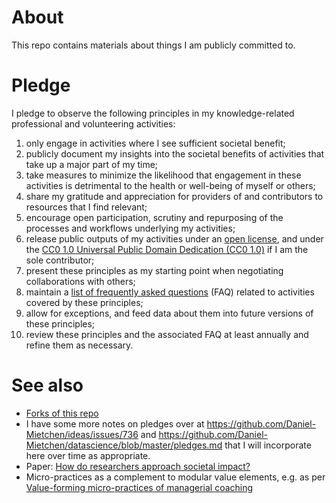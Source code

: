 # About

This repo contains materials about things I am publicly committed to. 

# Pledge

I pledge to observe the following principles in my knowledge-related professional and volunteering activities:

1. only engage in activities where I see sufficient societal benefit;
1. publicly document my insights into the societal benefits of activities that take up a major part of my time;
1. take measures to minimize the likelihood that engagement in these activities is detrimental to the health or well-being of myself or others;
1. share my gratitude and appreciation for providers of and contributors to resources that I find relevant;
1. encourage open participation, scrutiny and repurposing of the processes and workflows underlying my activities;
1. release public outputs of my activities under an [open license](https://opendefinition.org/licenses/), and under the [CC0 1.0 Universal Public Domain Dedication (CC0 1.0)](https://creativecommons.org/publicdomain/zero/1.0/) if I am the sole contributor;
1. present these principles as my starting point when negotiating collaborations with others;
1. maintain a [list of frequently asked questions](faq.md) (FAQ) related to activities covered by these principles;
1. allow for exceptions, and feed data about them into future versions of these principles;
1. review these principles and the associated FAQ at least annually and refine them as necessary.


# See also

* [Forks of this repo](https://github.com/Daniel-Mietchen/pledges/network/members)
* I have some more notes on pledges over at https://github.com/Daniel-Mietchen/ideas/issues/736 and https://github.com/Daniel-Mietchen/datascience/blob/master/pledges.md that I will incorporate here over time as appropriate.
* Paper: [How do researchers approach societal impact?](https://doi.org/10.1371/journal.pone.0254006)
* Micro-practices as a complement to modular value elements, e.g. as per [Value-forming micro-practices of managerial coaching](https://doi.org/10.1080/17521882.2019.1707245)
